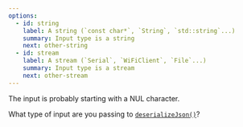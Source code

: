 ```yaml
---
options:
  - id: string
    label: A string (`const char*`, `String`, `std::string`...)
    summary: Input type is a string
    next: other-string
  - id: stream
    label: A stream (`Serial`, `WiFiClient`, `File`...)
    summary: Input type is a stream
    next: other-stream
---
```


The input is probably starting with a NUL character.

What type of input are you passing to [`deserializeJson()`](/v6/api/json/deserializejson/)?
